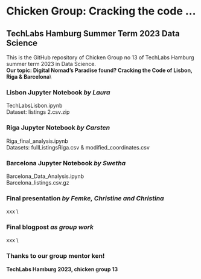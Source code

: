# Chicken Group: Cracking the code ...
## TechLabs Hamburg Summer Term 2023 Data Science

This is the GitHub repository of Chicken Group no 13 of TechLabs Hamburg summer term 2023 in Data Science.\
**Our topic: Digital Nomad’s Paradise found? Cracking the Code of Lisbon, Riga & Barcelona**\
### Lisbon Jupyter Notebook *by Laura*
TechLabsLisbon.ipynb\
Dataset: listings 2.csv.zip
### Riga Jupyter Notebook *by Carsten*
Riga_final_analysis.ipynb\
Datasets: fullListingsRiga.csv & modified_coordinates.csv
### Barcelona Jupyter Notebook *by Swetha*
Barcelona_Data_Analysis.ipynb \
Barcelona_listings.csv.gz
### Final presentation *by Femke, Christine and Christina*
xxx \
### Final blogpost *as group work*
xxx \
### Thanks to our group mentor ken!
**TechLabs Hamburg 2023, chicken group 13**
